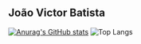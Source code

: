 ## João Victor Batista

[![Anurag's GitHub stats](https://github-readme-stats.vercel.app/api?username=VictorJobali&show_icons=true&theme=tokyonight)](https://github.com/anuraghazra/github-readme-stats)
![Top Langs](https://github-readme-stats.vercel.app/api/top-langs/?username=VictorJobali&layout=compact&show_icons=true&theme=tokyonight)
